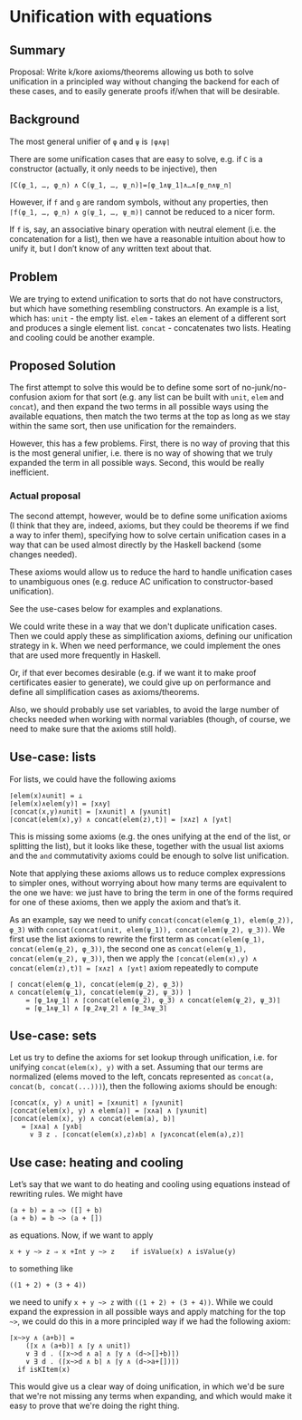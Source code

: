 Unification with equations
==========================

Summary
-------

Proposal: Write k/kore axioms/theorems allowing us both to solve unification
in a principled way without changing the backend for each of these cases,
and to easily generate proofs if/when that will be desirable.

Background
----------

The most general unifier of `φ` and `ψ` is `⌈φ∧ψ⌉`

There are some unification cases that are easy to solve, e.g. if `C` is a
constructor (actually, it only needs to be injective), then
```
⌈C(φ_1, …, φ_n) ∧ C(ψ_1, …, ψ_n)⌉=⌈φ_1∧ψ_1⌉∧…∧⌈φ_n∧ψ_n⌉
```

However, if `f` and `g` are random symbols, without any properties, then
`⌈f(φ_1, …, φ_n) ∧ g(ψ_1, …, ψ_m)⌉` cannot be reduced to a nicer form.

If `f` is, say, an associative binary operation with neutral element (i.e. the
concatenation for a list), then we have a reasonable intuition about how to
unify it, but I don’t know of any written text about that.

Problem
-------

We are trying to extend unification to sorts that do not have constructors, but
which have something resembling constructors. An example is a list, which has:
`unit` - the empty list.
`elem` - takes an element of a different sort and produces a single element list.
`concat` - concatenates two lists.
Heating and cooling could be another example.

Proposed Solution
-----------------

The first attempt to solve this would be to define some sort of
no-junk/no-confusion axiom
for that sort (e.g. any list can be built with `unit`, `elem` and `concat`),
and then expand the two terms in all possible ways using the available
equations, then match the two terms at the top as long as we stay within
the same sort, then use unification for the remainders.

However, this has a few problems. First, there is no way of proving that
this is the most general unifier, i.e. there is no way of showing that we
truly expanded the term in all possible ways. Second, this would be really
inefficient.

### Actual proposal

The second attempt, however, would be to define some unification axioms (I
think that they are, indeed, axioms, but they could be theorems if we find
a way to infer them), specifying how to solve certain unification cases
in a way that can be used almost directly by the Haskell backend (some
changes needed).

These axioms would allow us to reduce the hard to handle
unification cases to unambiguous ones (e.g. reduce AC unification to
constructor-based unification).

See the use-cases below for examples and explanations.

We could write these in a way that we don't duplicate unification cases.
Then we could apply these as simplification axioms, defining our unification
strategy in k. When we need performance, we could implement the ones that are
used more frequently in Haskell.

Or, if that ever becomes desirable (e.g. if we want it to make proof
certificates easier to generate), we could give up on performance and define
all simplification cases as axioms/theorems.

Also, we should probably use set variables, to avoid the large number of
checks needed when working with normal variables (though, of course, we
need to make sure that the axioms still hold).

Use-case: lists
---------------

For lists, we could have the following axioms
```
⌈elem(x)∧unit⌉ = ⊥
⌈elem(x)∧elem(y)⌉ = ⌈x∧y⌉
⌈concat(x,y)∧unit⌉ = ⌈x∧unit⌉ ∧ ⌈y∧unit⌉
⌈concat(elem(x),y) ∧ concat(elem(z),t)⌉ = ⌈x∧z⌉ ∧ ⌈y∧t⌉
```
This is missing some axioms (e.g. the ones unifying at the end of the list,
or splitting the list), but it looks like these, together with the usual list
axioms and the `and` commutativity axioms could be enough to solve list
unification.

Note that applying these axioms allows us to reduce complex expressions to
simpler ones, without worrying about how many terms are equivalent to the
one we have: we just have to bring the term in one of the forms required for
one of these axioms, then we apply the axiom and that’s it.

As an example, say we need to unify `concat(concat(elem(φ_1), elem(φ_2)), φ_3)`
with `concat(concat(unit, elem(ψ_1)), concat(elem(ψ_2), ψ_3))`. We first use
the list axioms to rewrite the first term as
`concat(elem(φ_1), concat(elem(φ_2), φ_3))`, the second one as
`concat(elem(ψ_1), concat(elem(ψ_2), ψ_3))`, then we apply the
`⌈concat(elem(x),y) ∧ concat(elem(z),t)⌉ = ⌈x∧z⌉ ∧ ⌈y∧t⌉` axiom repeatedly
to compute
```
⌈ concat(elem(φ_1), concat(elem(φ_2), φ_3))
∧ concat(elem(ψ_1), concat(elem(ψ_2), ψ_3)) ⌉
    = ⌈φ_1∧ψ_1⌉ ∧ ⌈concat(elem(φ_2), φ_3) ∧ concat(elem(ψ_2), ψ_3)⌉
    = ⌈φ_1∧ψ_1⌉ ∧ ⌈φ_2∧ψ_2⌉ ∧ ⌈φ_3∧ψ_3⌉
```

Use-case: sets
--------------

Let us try to define the axioms for set lookup through unification, i.e.
for unifying `concat(elem(x), y)` with a set. Assuming that our terms are
normalized (elems moved to the left, concats represented as
`concat(a, concat(b, concat(...)))`), then the following axioms should be
enough:

```
⌈concat(x, y) ∧ unit⌉ = ⌈x∧unit⌉ ∧ ⌈y∧unit⌉
⌈concat(elem(x), y) ∧ elem(a)⌉ = ⌈x∧a⌉ ∧ ⌈y∧unit⌉
⌈concat(elem(x), y) ∧ concat(elem(a), b)⌉
   = ⌈x∧a⌉ ∧ ⌈y∧b⌉
     ∨ ∃ z . ⌈concat(elem(x),z)∧b⌉ ∧ ⌈y∧concat(elem(a),z)⌉
```

Use case: heating and cooling
-----------------------------

Let’s say that we want to do heating and cooling using equations instead of
rewriting rules. We might have
```
(a + b) = a ~> ([] + b)
(a + b) = b ~> (a + [])
```
as equations.
Now, if we want to apply
```
x + y ~> z ⇒ x +Int y ~> z    if isValue(x) ∧ isValue(y)
```
to something like
```
((1 + 2) + (3 + 4))
```
we need to unify `x + y ~> z` with `((1 + 2) + (3 + 4))`. While we could expand
the expression in all possible ways and apply matching for the top `~>`, we
could do this in a more principled way if we had the following axiom:
```
⌈x~>y ∧ (a+b)⌉ =
    (⌈x ∧ (a+b)⌉ ∧ ⌈y ∧ unit⌉)
    ∨ ∃ d . (⌈x~>d ∧ a⌉ ∧ ⌈y ∧ (d~>[]+b)⌉)
    ∨ ∃ d . (⌈x~>d ∧ b⌉ ∧ ⌈y ∧ (d~>a+[])⌉)
  if isKItem(x)
```

This would give us a clear way of doing unification, in which we'd be sure that
we're not missing any terms when expanding, and which would make it easy to
prove that we're doing the right thing.

